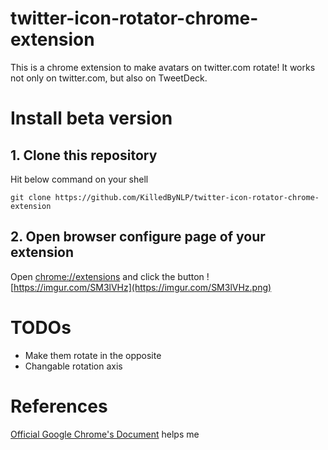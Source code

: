 # twitter-icon-rotator-chrome-extension
This is a chrome extension to make avatars on twitter.com rotate!
It works not only on twitter.com, but also on TweetDeck.

# Install beta version

## 1. Clone this repository   
Hit below command on your shell
```
git clone https://github.com/KilledByNLP/twitter-icon-rotator-chrome-extension
```

## 2. Open browser configure page of your extension
Open [chrome://extensions](chrome://extensions) and click the button
![https://imgur.com/SM3lVHz](https://imgur.com/SM3lVHz.png)

# TODOs
* Make them rotate in the opposite
* Changable rotation axis

# References
[Official Google Chrome's Document](https://developer.chrome.com/extensions/) helps me
